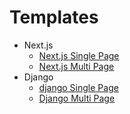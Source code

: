 # Templates

- Next.js
  - [Next.js Single Page](https://github.com/sannocks/nextjs-onepage)
  - [Next.js Multi Page](https://github.com/sannocks/nextjs-multipage)
- Django
  - [django Single Page](#)
  - [Django Multi Page](#)
